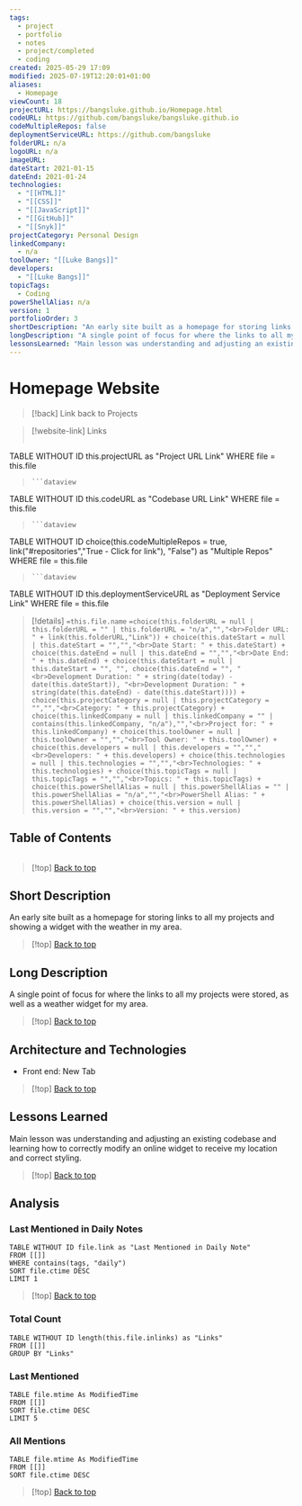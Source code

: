 ```yaml
---
tags:
  - project
  - portfolio
  - notes
  - project/completed
  - coding
created: 2025-05-29 17:09
modified: 2025-07-19T12:20:01+01:00
aliases:
  - Homepage
viewCount: 18
projectURL: https://bangsluke.github.io/Homepage.html
codeURL: https://github.com/bangsluke/bangsluke.github.io
codeMultipleRepos: false
deploymentServiceURL: https://github.com/bangsluke
folderURL: n/a
logoURL: n/a
imageURL: 
dateStart: 2021-01-15
dateEnd: 2021-01-24
technologies:
  - "[[HTML]]"
  - "[[CSS]]"
  - "[[JavaScript]]"
  - "[[GitHub]]"
  - "[[Snyk]]"
projectCategory: Personal Design
linkedCompany:
  - n/a
toolOwner: "[[Luke Bangs]]"
developers:
  - "[[Luke Bangs]]"
topicTags:
  - Coding
powerShellAlias: n/a
version: 1
portfolioOrder: 3
shortDescription: "An early site built as a homepage for storing links to all my projects and showing a widget with the weather in my area."
longDescription: "A single point of focus for where the links to all my projects were stored, as well as a weather widget for my area."
lessonsLearned: "Main lesson was understanding and adjusting an existing codebase and learning how to correctly modify an online widget to receive my location and correct styling."
---
```


# Homepage Website

> [!back] Link back to <span class="theme-link">Projects</span>

>[!website-link] Links
> ```dataview
TABLE WITHOUT ID this.projectURL as "Project URL Link"
WHERE file = this.file
>```
>```dataview
TABLE WITHOUT ID this.codeURL as "Codebase URL Link"
WHERE file = this.file
>```
>```dataview
TABLE WITHOUT ID choice(this.codeMultipleRepos = true, link("#repositories","True - Click for link"), "False") as "Multiple Repos"
WHERE file = this.file
>```
>```dataview
TABLE WITHOUT ID this.deploymentServiceURL as "Deployment Service Link"
WHERE file = this.file

>[!details]  `=this.file.name`
>`=choice(this.folderURL = null | this.folderURL = "" | this.folderURL = "n/a","","<br>Folder URL: " + link(this.folderURL,"Link")) + choice(this.dateStart = null | this.dateStart = "","","<br>Date Start: " + this.dateStart) + choice(this.dateEnd = null | this.dateEnd = "","","<br>Date End: " + this.dateEnd) + choice(this.dateStart = null | this.dateStart = "", "", choice(this.dateEnd = "", "<br>Development Duration: " + string(date(today) - date(this.dateStart)), "<br>Development Duration: " + string(date(this.dateEnd) - date(this.dateStart)))) + choice(this.projectCategory = null | this.projectCategory = "","","<br>Category: " + this.projectCategory) + choice(this.linkedCompany = null | this.linkedCompany = "" | contains(this.linkedCompany, "n/a"),"","<br>Project for: " + this.linkedCompany) + choice(this.toolOwner = null | this.toolOwner = "","","<br>Tool Owner: " + this.toolOwner) + choice(this.developers = null | this.developers = "","","<br>Developers: " + this.developers) + choice(this.technologies = null | this.technologies = "","","<br>Technologies: " + this.technologies) + choice(this.topicTags = null | this.topicTags = "","","<br>Topics: " + this.topicTags) + choice(this.powerShellAlias = null | this.powerShellAlias = "" | this.powerShellAlias = "n/a","","<br>PowerShell Alias: " + this.powerShellAlias) + choice(this.version = null | this.version = "","","<br>Version: " + this.version)`

## Table of Contents

```table-of-contents
```

>[!top] [Back to top](#Table%20of%20Contents)

## Short Description

An early site built as a homepage for storing links to all my projects and showing a widget with the weather in my area.

>[!top] [Back to top](#Table%20of%20Contents)

## Long Description

A single point of focus for where the links to all my projects were stored, as well as a weather widget for my area.

>[!top] [Back to top](#Table%20of%20Contents)

## Architecture and Technologies

- Front end: <span class="theme-link">New Tab</span>

>[!top] [Back to top](#Table%20of%20Contents)

## Lessons Learned

Main lesson was understanding and adjusting an existing codebase and learning how to correctly modify an online widget to receive my location and correct styling.

>[!top] [Back to top](#Table%20of%20Contents)

## Analysis

### Last Mentioned in Daily Notes

```dataview
TABLE WITHOUT ID file.link as "Last Mentioned in Daily Note"
FROM [[]]
WHERE contains(tags, "daily")
SORT file.ctime DESC
LIMIT 1
```

>[!top] [Back to top](#Table%20of%20Contents)

### Total Count

```dataview
TABLE WITHOUT ID length(this.file.inlinks) as "Links"
FROM [[]]
GROUP BY "Links"
```

### Last Mentioned

```dataview
TABLE file.mtime As ModifiedTime
FROM [[]]
SORT file.ctime DESC
LIMIT 5
```

### All Mentions

```dataview
TABLE file.mtime As ModifiedTime
FROM [[]]
SORT file.ctime DESC
```

>[!top] [Back to top](#Table%20of%20Contents)